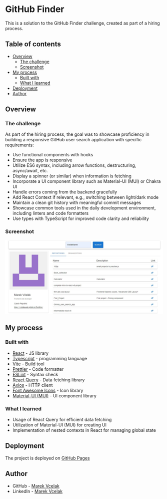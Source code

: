 # GitHub Finder

This is a solution to the GitHub Finder challenge, created as part of a hiring process.

## Table of contents

- [Overview](#overview)
  - [The challenge](#the-challenge)
  - [Screenshot](#screenshot)
- [My process](#my-process)
  - [Built with](#built-with)
  - [What I learned](#what-i-learned)
- [Deployment](#deployment)
- [Author](#author)

## Overview

### The challenge

As part of the hiring process, the goal was to showcase proficiency in building a responsive GitHub user search application with specific requirements:

- Use functional components with hooks
- Ensure the app is responsive
- Utilize ES6 syntax, including arrow functions, destructuring, async/await, etc.
- Display a spinner (or similar) when information is fetching
- Incorporate a UI component library such as Material-UI (MUI) or Chakra UI
- Handle errors coming from the backend gracefully
- Add React Context if relevant, e.g., switching between light/dark mode
- Maintain a clean git history with meaningful commit messages
- Showcase common tools used in the daily development environment, including linters and code formatters
- Use types with TypeScript for improved code clarity and reliability

### Screenshot

![GitHub Finder Screenshot](./src/assets/screenshot.jpg)

## My process

### Built with

- [React](https://reactjs.org/) - JS library
- [Typescript](https://www.typescriptlang.org/) - programming language
- [Vite](https://vitejs.dev/) - Build tool
- [Prettier](https://prettier.io/) - Code formatter
- [ESLint](https://eslint.org/) - Syntax check
- [React Query](https://react-query.tanstack.com/) - Data fetching library
- [Axios](https://axios-http.com/) - HTTP client
- [Font Awesome Icons](https://fontawesome.com/) - Icon library
- [Material-UI (MUI)](https://mui.com/) - UI component library

### What I learned

- Usage of React Query for efficient data fetching
- Utilization of Material-UI (MUI) for creating UI
- Implementation of nested contexts in React for managing global state

## Deployment

The project is deployed on [GitHub Pages](https://vcelakmarek.github.io/Interview_Project/)

## Author

- GitHub - [Marek Vcelak](https://github.com/VcelakMarek)
- LinkedIn - [Marek Vcelak](https://www.linkedin.com/in/marek-v%C4%8Del%C3%A1k-6176bb1b0/)
